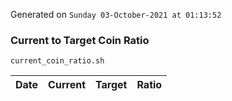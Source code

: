 Generated on `Sunday 03-October-2021 at 01:13:52`

### Current to Target Coin Ratio
`current_coin_ratio.sh`

Date|Current|Target|Ratio
---|---|---|---
